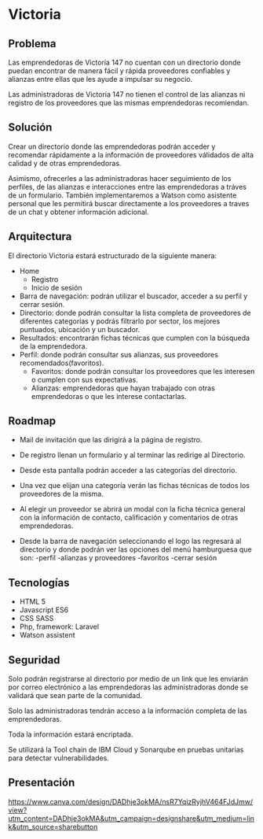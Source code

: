 # Victoria

## Problema
Las emprendedoras de Victoria 147 no cuentan con un directorio donde puedan encontrar de manera fácil y rápida proveedores
confiables y alianzas entre ellas que les ayude a impulsar su negocio.

Las administradoras de Victoria 147 no tienen el control de las alianzas ni registro de los proveedores que las mismas emprendedoras
recomiendan. 

## Solución
Crear un directorio donde las emprendedoras podrán acceder y recomendar rápidamente a la información de proveedores válidados de alta calidad y de otras emprendedoras.

Asimismo, ofrecerles a las administradoras hacer seguimiento de los perfiles, de las alianzas e interacciones entre las emprendedoras a tráves de un formulario. También implementaremos a Watson como asistente personal que les permitirá buscar directamente a los proveedores a traves de un chat y obtener información adicional.

## Arquitectura
El directorio Victoria estará estructurado de la siguiente manera:
- Home
    - Registro 
    - Inicio de sesión
- Barra de navegación: podrán utilizar el buscador, acceder a su perfil y cerrar sesión.
- Directorio: donde podrán consultar la lista completa de proveedores de diferentes categorías y podrás filtrarlo por sector, los mejores puntuados, ubicación y un buscador.
- Resultados: encontrarán fichas técnicas que cumplen con la búsqueda de la emprendedora.
- Perfil: donde podrán consultar sus alianzas, sus proveedores recomendados(favoritos).
    - Favoritos: donde podrán consultar los proveedores que les interesen o cumplen con sus expectativas.
    - Alianzas: emprendedoras que hayan trabajado con otras emprendedoras o que les interese contactarlas.

## Roadmap
- Mail de invitación que las dirigirá a la página de registro.
- De registro llenan un formulario y al terminar las redirige al Directorio.
- Desde esta pantalla podrán acceder a las categorías del directorio.
- Una vez que elijan una categoría verán las fichas técnicas de todos los proveedores de la misma.
- Al elegir un proveedor se abrirá un modal con la ficha técnica general con la información de contacto, calificación y comentarios de otras emprendedoras.

- Desde la barra de navegación seleccionando el logo las regresará al directorio y donde podrán ver las opciones del menú hamburguesa que son:
   -perfil
   -alianzas y proveedores
   -favoritos
   -cerrar sesión

## Tecnologías
- HTML 5
- Javascript ES6
- CSS SASS
- Php, framework: Laravel
- Watson assistent

## Seguridad
Solo podrán registrarse al directorio por medio de un link que les enviarán  por correo electrónico a las emprendedoras las administradoras donde se validará que 
sean parte de la comunidad. 

Solo las administradoras tendrán acceso a la información completa de las emprendedoras. 

Toda la información estará encriptada.

Se utilizará la Tool chain de IBM Cloud y Sonarqube en pruebas unitarias para detectar vulnerabilidades.

## Presentación
https://www.canva.com/design/DADhje3okMA/nsR7YqizRyjhV464FJdJmw/view?utm_content=DADhje3okMA&utm_campaign=designshare&utm_medium=link&utm_source=sharebutton
